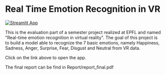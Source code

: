 # Real Time Emotion Recognition in VR
[![Streamlit App](https://static.streamlit.io/badges/streamlit_badge_black_white.svg)](https://share.streamlit.io/dioday45/emotion-recognition-evaluation-visualization/main)

This is the evaluation part of a semester project realized at EPFL and named "Real-time emotion recognition in virtual reality". The goal of this project is to build a model able to recognize the 7 basic emotions, namely Happiness, Sadness, Anger, Surprise, Fear, Disgust and Neutral from VR data.

Click on the link above to open the app.

The final report can be find in Report/report_final.pdf
